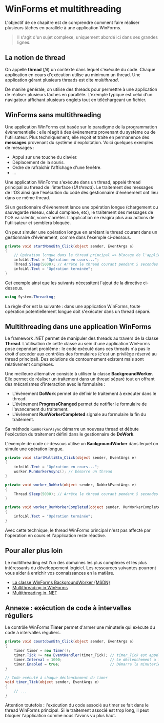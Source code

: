 # WinForms et multithreading

L'objectif de ce chapitre est de comprendre comment faire réaliser plusieurs tâches en parallèle à une application WinForms.

> Il s'agit d'un sujet complexe, uniquement abordé ici dans ses grandes lignes.

## La notion de thread

On appelle **thread** (*fil*) un contexte dans lequel s'exécute du code. Chaque application en cours d'exécution utilise au minimum un thread. Une application gérant plusieurs threads est dite *multithread*.

De manire générale, on utilise des threads pour permettre à une application de réaliser plusieurs tâches en parallèle. L'exemple typique est celui d'un navigateur affichant plusieurs onglets tout en téléchargeant un fichier.

## WinForms sans multithreading

Une application WinForms est basée sur le paradigme de la programmation évènementielle : elle réagit à des évènements provenant du système ou de l'utilisateur. Plus techniquement, elle reçoit et traite en permanence des **messages** provenant du système d'exploitation. Voici quelques exemples de messages :

* Appui sur une touche du clavier.
* Déplacement de la souris.
* Ordre de rafraîchir l'affichage d'une fenêtre.
* ...

Une application WinForms s'exécute dans un thread, appelé thread principal ou thread de l'interface (*UI thread*). Le traitement des messages de l'OS ainsi que l'exécution du code des gestionnaire d'évènement ont lieu dans ce même thread.

Si un gestionnaire d'évènement lance une opération longue (chargement ou sauvegarde réseau, calcul complexe, etc), le traitement des messages de l'OS va ralentir, voire s'arrêter. L'application ne réagira plus aux actions de l'utilisateur et semblera bloquée.

On peut simuler une opération longue en arrêtant le thread courant dans un gestionnaire d'évènement, comme dans l'exemple ci-dessous.

```csharp
private void startMonoBtn_Click(object sender, EventArgs e)
{
    // Opération longue dans le thread principal => blocage de l'application
    infoLbl.Text = "Opération en cours...";
    Thread.Sleep(5000); // Arrête le thread courant pendant 5 secondes
    infoLbl.Text = "Opération terminée";
}
```

Cet exemple ainsi que les suivants nécessitent l'ajout de la directive ci-dessous.

```csharp
using System.Threading;
```

La règle d'or est la suivante : dans une application WinForms, toute opération potentiellement longue doit s'exécuter dans un thread séparé.

## Multithreading dans une application WinForms

Le framework .NET permet de manipuler des threads au travers de la classe **Thread**. L'utilisation de cette classe au sein d'une application WinForms pose cependant problème : le code exécuté dans ces threads n'a pas le droit d'accéder aux contrôles des formulaires (c'est un privilège réservé au thread principal). Des solutions de contournement existent mais sont relativement complexes.

Une meilleure alternative consiste à utiliser la classe **BackgroundWorker**. Elle permet de réaliser un traitement dans un thread séparé tout en offrant des mécanismes d'interaction avec le formulaire :

* L'évènement **DoWork** permet de définir le traitement à exécuter dans le thread.
* L'évènement **ProgressChanged** permet de notifier le formulaire de l'avancement du traitement.
* L'évènement **RunWorkerCompleted** signale au formulaire la fin du traitement.

Sa méthode `RunWorkerAsync` démarre un nouveau thread et débute l'exécution du traitement défini dans le gestionnaire de **DoWork**.

L'exemple de code ci-dessous utilise un **BackgroundWorker** dans lequel on simule une opération longue.

```csharp
private void startMultiBtn_Click(object sender, EventArgs e)
{
    infoLbl.Text = "Opération en cours..."; 
    worker.RunWorkerAsync(); // Démarre un thread
}

private void worker_DoWork(object sender, DoWorkEventArgs e)
{
    Thread.Sleep(5000); // Arrête le thread courant pendant 5 secondes
}

private void worker_RunWorkerCompleted(object sender, RunWorkerCompletedEventArgs e)
{
    infoLbl.Text = "Opération terminée";
}
```

Avec cette technique, le thread WinForms principal n'est pas affecté par l'opération en cours et l'application reste réactive.

## Pour aller plus loin

Le multithreading est l'un des domaines les plus complexes et les plus intéressants du développement logiciel. Les ressources suivantes pourront vous aider à enrichir vos connaissances en la matière.

* [La classe WinForms BackgroundWorker (MSDN)](https://msdn.microsoft.com/fr-fr/library/system.componentmodel.backgroundworker.aspx)
* [Multithreading in WinForms](https://visualstudiomagazine.com/Articles/2010/11/18/Multithreading-in-WinForms.aspx)
* [Multithreading in .NET](http://www.yoda.arachsys.com/csharp/threads/)

## Annexe : exécution de code à intervalles réguliers

Le contrôle WinForms **Timer** permet d'armer une minuterie qui exécute du code à intervalles réguliers.

```csharp
private void countdownBtn_Click(object sender, EventArgs e)
{
    Timer timer = new Timer();
    timer.Tick += new EventHandler(timer_Tick); // timer_Tick est appelé à chaque déclenchement
    timer.Interval = 1000;                      // Le déclenchement a lieu toutes les secondes
    timer.Enabled = true;                       // Démarre la minuterie
}

// Code exécuté à chaque déclenchement du timer
void timer_Tick(object sender, EventArgs e)
{
    // ...
}
```

Attention toutefois : l'exécution du code associé au timer se fait dans le thread WinForms principal. Si le traitement associé est trop long, il peut bloquer l'application comme nous l'avons vu plus haut.